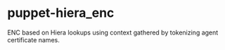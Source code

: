 puppet-hiera_enc
================

ENC based on Hiera lookups using context gathered by tokenizing agent certificate names.

